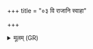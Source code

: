 +++
title = "०३ वि राजानि स्वाहा"

+++
<details><summary>मूलम् (GR)</summary>

+++(not found in PSK)+++वि राजानि स्वाहा ॥
</details>